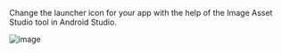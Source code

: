 Change the launcher icon for your app with the help of the Image Asset Studio tool in Android Studio.

![image](https://github.com/nuhanordin/NATIVE-MOBILE-PROGRAMMING/assets/107660860/01ca7fad-afe4-4105-b3c9-dd38f358ce2b)
